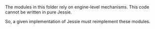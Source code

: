 The modules in this folder rely on engine-level mechanisms.  This code
cannot be written in pure Jessie.

So, a given implementation of Jessie must reimplement these modules.
